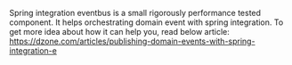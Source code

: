 Spring integration eventbus is a small rigorously performance tested component. It helps orchestrating domain event with spring integration.
To get more idea about how it can help you, read below article:<br/>
https://dzone.com/articles/publishing-domain-events-with-spring-integration-e
